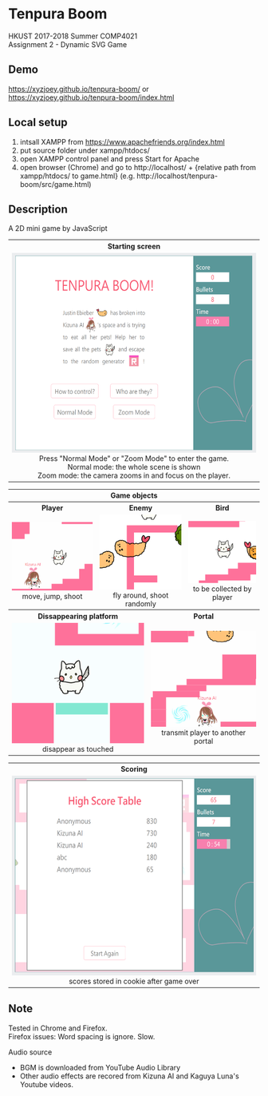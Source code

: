 # Tenpura Boom
HKUST 2017-2018 Summer COMP4021<br/>
Assignment 2 - Dynamic SVG Game

## Demo
https://xyzjoey.github.io/tenpura-boom/
or
https://xyzjoey.github.io/tenpura-boom/index.html

## Local setup
1. intsall XAMPP from https://www.apachefriends.org/index.html
2. put source folder under xampp/htdocs/
3. open XAMPP control panel and press Start for Apache
4. open browser (Chrome) and go to http://localhost/ + {relative path from xampp/htdocs/ to game.html} (e.g. http://localhost/tenpura-boom/src/game.html)

## Description
A 2D mini game by JavaScript

<table>
<tr>
<th>Starting screen</th>
</tr>
<tr>
<td align="center"><img src="screenshot\screenshot01.png" height="400"><br/>Press "Normal Mode" or "Zoom Mode" to enter the game.<br/>Normal mode: the whole scene is shown<br/>Zoom mode: the camera zooms in and focus on the player.</td>
</tr>
</table>

<table>
<tr>
<th colspan="6">Game objects</th>
</tr>
<tr>
<th colspan="2">Player</th>
<th colspan="2">Enemy</th>
<th colspan="2">Bird</th>
</tr>
<tr>
<td colspan="2" align="center" width="35%"><img src="screenshot\record01.gif" height=""><br/>move, jump, shoot</td>
<td colspan="2" align="center"><img src="screenshot\record02.gif"><br/>fly around, shoot randomly</td>
<td colspan="2" align="center"><img src="screenshot\record03.gif"><br/>to be collected by player</td>
</tr>
<tr>
<th colspan="3">Dissappearing platform</th>
<th colspan="3">Portal</th>
</tr>
<tr>
<td colspan="3" align="center" height="200"><img src="screenshot\record04.gif" height=""><br/>disappear as touched</td>
<td colspan="3" align="center" height="200"><img src="screenshot\record05.gif"><br/>transmit player to another portal</td>
</tr>
</table>

<table>
<tr>
<th>Scoring</th>
</tr>
<tr>
<td align="center"><img src="screenshot\screenshot02.png" height="400"><br/>scores stored in cookie after game over</td>
</tr>
</table>

## Note
Tested in Chrome and Firefox.<br/>
Firefox issues: Word spacing is ignore. Slow.

Audio source
- BGM is downloaded from YouTube Audio Library
- Other audio effects are recored from Kizuna AI and Kaguya Luna's Youtube videos.
